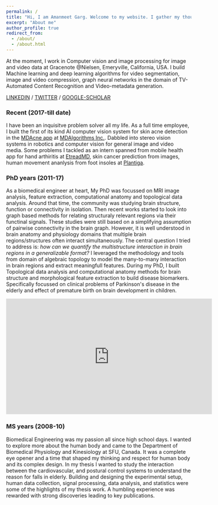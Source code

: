 ```yaml
---
permalink: /
title: "Hi, I am Amanmeet Garg. Welcome to my website. I gather my thoughts, learnings and knowledge here."
excerpt: "About me"
author_profile: true
redirect_from: 
  - /about/
  - /about.html
---
```


<!-- ### Hi, I am Amanmeet Garg. Welcome to my website. I gather my thoughts, learnings and knowledge here.  -->
At the moment, I work in Computer vision and image processing for image and video data at Gracenote @Nielsen, Emeryville, California, USA. I build Machine learning and deep learning algorithms for video segmentation, image and video compression, graph neural networks in the domain of TV-Automated Content Recognition and Video-metadata generation.

[LINKEDIN](https://www.linkedin.com/in/amanmeet) / [TWITTER](https://twitter.com/scorpionmania) /
[GOOGLE-SCHOLAR](https://scholar.google.com/citations?user=KYWAOG8AAAAJ&hl=en)

### Recent (2017-till date)

I have been an inquisitve problem solver all my life. As a full time employee, I built the first of its kind AI computer vision system for skin acne detection in the [MDAcne app](https://www.mdacne.com/) at [MDAlgorithms Inc.](https://www.mdalgorithms.com/). Dabbled into stereo vision systems in robotics and computer vision for general image and video media. Some problems I tackled as an intern spanned from mobile health app for hand arthiritis at [EtreadMD](https://www.etreatmd.com/), skin cancer prediction from images, human movement ananlysis from foot insoles at [Plantiga](https://plantiga.com/).

### PhD years (2011-17)

As a biomedical engineer at heart, My PhD was focussed on MRI image analysis, feature extraction, computational anatomy and topological data analysis.
Around that time, the community was studying brain structure, function or connectivity in isolation. Then recent works started to look into graph based methods for relating structuraly relevant regions via their functinal signals. These studies were still based on a simplifying assumption of pairwise connectivity in the brain graph. However, it is well understood in brain anatomy and physiology domains that multiple brain regions/structures often interact simultaneously. The central question I tried to address is: _how can we quantify the multistructure interaction in brain regions in a generalizable format?_ I leveraged the methodology and tools from domain of algebraic topology to model the many-to-many interaction in brain regions and extract meaningfull features.
During my PhD, I built Topological data analysis and computational anatomy methods for brain structure and morphological feature extraction to build disease biomarkers. Specifically focussed on clinical problems of Parkinson's disease in the elderly and effect of premature birth on brain development in children.

<div style="text-align: center;"><iframe width="560" height="315" src="https://www.youtube.com/embed/LQRA-ySlmeY" title="YouTube video player" frameborder="0" allow="accelerometer; autoplay; clipboard-write; encrypted-media; gyroscope; picture-in-picture" allowfullscreen></iframe></div>

### MS years (2008-10)

Biomedical Engineering was my passion all since high school days. I wanted to explore more about the human body and came to the Department of Biomedical Physiology and Kinesiology at SFU, Canada. It was a complete eye opener and a time that shaped my thinking and respect for human body and its complex design.
In my thesis I wanted to study the interaction between the cardiovascular, and postural control systems to understand the reason for falls in elderly.
Building and designing the experimental setup, human data collection, signal processing, data analysis, and statistics were some of the highlights of my thesis work. A humbling experience was rewarded with strong discoveries leading to key publications.

<!-- This is the front page of a website that is powered by the [academicpages template](https://github.com/academicpages/academicpages.github.io) and hosted on GitHub pages. [GitHub pages](https://pages.github.com) is a free service in which websites are built and hosted from code and data stored in a GitHub repository, automatically updating when a new commit is made to the respository. This template was forked from the [Minimal Mistakes Jekyll Theme](https://mmistakes.github.io/minimal-mistakes/) created by Michael Rose, and then extended to support the kinds of content that academics have: publications, talks, teaching, a portfolio, blog posts, and a dynamically-generated CV. You can fork [this repository](https://github.com/academicpages/academicpages.github.io) right now, modify the configuration and markdown files, add your own PDFs and other content, and have your own site for free, with no ads! An older version of this template powers my own personal website at [stuartgeiger.com](http://stuartgeiger.com), which uses [this Github repository](https://github.com/staeiou/staeiou.github.io). -->

<!-- A data-driven personal website -->
<!-- ====== -->
<!-- Like many other Jekyll-based GitHub Pages templates, academicpages makes you separate the website's content from its form. The content & metadata of your website are in structured markdown files, while various other files constitute the theme, specifying how to transform that content & metadata into HTML pages. You keep these various markdown (.md), YAML (.yml), HTML, and CSS files in a public GitHub repository. Each time you commit and push an update to the repository, the [GitHub pages](https://pages.github.com/) service creates static HTML pages based on these files, which are hosted on GitHub's servers free of charge. -->

<!-- Many of the features of dynamic content management systems (like Wordpress) can be achieved in this fashion, using a fraction of the computational resources and with far less vulnerability to hacking and DDoSing. You can also modify the theme to your heart's content without touching the content of your site. If you get to a point where you've broken something in Jekyll/HTML/CSS beyond repair, your markdown files describing your talks, publications, etc. are safe. You can rollback the changes or even delete the repository and start over -- just be sure to save the markdown files! Finally, you can also write scripts that process the structured data on the site, such as [this one](https://github.com/academicpages/academicpages.github.io/blob/master/talkmap.ipynb) that analyzes metadata in pages about talks to display [a map of every location you've given a talk](https://academicpages.github.io/talkmap.html). -->

<!-- Getting started
======
1. Register a GitHub account if you don't have one and confirm your e-mail (required!)
1. Fork [this repository](https://github.com/academicpages/academicpages.github.io) by clicking the "fork" button in the top right. 
1. Go to the repository's settings (rightmost item in the tabs that start with "Code", should be below "Unwatch"). Rename the repository "[your GitHub username].github.io", which will also be your website's URL.
1. Set site-wide configuration and create content & metadata (see below -- also see [this set of diffs](http://archive.is/3TPas) showing what files were changed to set up [an example site](https://getorg-testacct.github.io) for a user with the username "getorg-testacct")
1. Upload any files (like PDFs, .zip files, etc.) to the files/ directory. They will appear at https://[your GitHub username].github.io/files/example.pdf.  
1. Check status by going to the repository settings, in the "GitHub pages" section -->

<!-- Site-wide configuration -->
<!-- ------ -->
<!-- The main configuration file for the site is in the base directory in [_config.yml](https://github.com/academicpages/academicpages.github.io/blob/master/_config.yml), which defines the content in the sidebars and other site-wide features. You will need to replace the default variables with ones about yourself and your site's github repository. The configuration file for the top menu is in [_data/navigation.yml](https://github.com/academicpages/academicpages.github.io/blob/master/_data/navigation.yml). For example, if you don't have a portfolio or blog posts, you can remove those items from that navigation.yml file to remove them from the header.  -->

<!-- Create content & metadata -->
<!-- ------ -->
<!-- For site content, there is one markdown file for each type of content, which are stored in directories like _publications, _talks, _posts, _teaching, or _pages. For example, each talk is a markdown file in the [_talks directory](https://github.com/academicpages/academicpages.github.io/tree/master/_talks). At the top of each markdown file is structured data in YAML about the talk, which the theme will parse to do lots of cool stuff. The same structured data about a talk is used to generate the list of talks on the [Talks page](https://academicpages.github.io/talks), each [individual page](https://academicpages.github.io/talks/2012-03-01-talk-1) for specific talks, the talks section for the [CV page](https://academicpages.github.io/cv), and the [map of places you've given a talk](https://academicpages.github.io/talkmap.html) (if you run this [python file](https://github.com/academicpages/academicpages.github.io/blob/master/talkmap.py) or [Jupyter notebook](https://github.com/academicpages/academicpages.github.io/blob/master/talkmap.ipynb), which creates the HTML for the map based on the contents of the _talks directory). -->

<!-- **Markdown generator** -->

<!-- I have also created [a set of Jupyter notebooks](https://github.com/academicpages/academicpages.github.io/tree/master/markdown_generator -->
<!-- ) that converts a CSV containing structured data about talks or presentations into individual markdown files that will be properly formatted for the academicpages template. The sample CSVs in that directory are the ones I used to create my own personal website at stuartgeiger.com. My usual workflow is that I keep a spreadsheet of my publications and talks, then run the code in these notebooks to generate the markdown files, then commit and push them to the GitHub repository. -->

<!-- How to edit your site's GitHub repository -->
<!-- ------ -->
<!-- Many people use a git client to create files on their local computer and then push them to GitHub's servers. If you are not familiar with git, you can directly edit these configuration and markdown files directly in the github.com interface. Navigate to a file (like [this one](https://github.com/academicpages/academicpages.github.io/blob/master/_talks/2012-03-01-talk-1.md) and click the pencil icon in the top right of the content preview (to the right of the "Raw | Blame | History" buttons). You can delete a file by clicking the trashcan icon to the right of the pencil icon. You can also create new files or upload files by navigating to a directory and clicking the "Create new file" or "Upload files" buttons.  -->

<!-- Example: editing a markdown file for a talk
![Editing a markdown file for a talk](/images/editing-talk.png)

For more info
------
More info about configuring academicpages can be found in [the guide](https://academicpages.github.io/markdown/). The [guides for the Minimal Mistakes theme](https://mmistakes.github.io/minimal-mistakes/docs/configuration/) (which this theme was forked from) might also be helpful. -->

